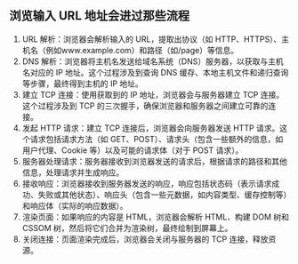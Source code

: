## 浏览输入 URL 地址会进过那些流程

1. URL 解析：浏览器会解析输入的 URL，提取出协议（如 HTTP、HTTPS）、主机名（例如www.example.com）和路径（如/page）等信息。
2. DNS 解析：浏览器将主机名发送给域名系统（DNS）服务器，以获取与主机名对应的 IP 地址。这个过程涉及到查询 DNS 缓存、本地主机文件和递归查询等步骤，最终得到主机的 IP 地址。
3. 建立 TCP 连接：使用获取到的 IP 地址，浏览器会与服务器建立 TCP 连接。这个过程涉及到 TCP 的三次握手，确保浏览器和服务器之间建立可靠的连接。
4. 发起 HTTP 请求：建立 TCP 连接后，浏览器会向服务器发送 HTTP 请求。这个请求包括请求方法（如 GET、POST）、请求头（包含一些额外的信息，如用户代理、Cookie 等）以及可能的请求体（对于 POST 请求）。
5. 服务器处理请求：服务器接收到浏览器发送的请求后，根据请求的路径和其他信息，处理请求并生成响应。
6. 接收响应：浏览器接收到服务器发送的响应，响应包括状态码（表示请求成功、失败或其他状态）、响应头（包含一些元数据，如内容类型、缓存控制等）和响应体（实际的响应数据）。
7. 渲染页面：如果响应的内容是 HTML，浏览器会解析 HTML、构建 DOM 树和 CSSOM 树，然后将它们合并为渲染树，最终绘制到屏幕上。
8. 关闭连接：页面渲染完成后，浏览器会关闭与服务器的 TCP 连接，释放资源。
